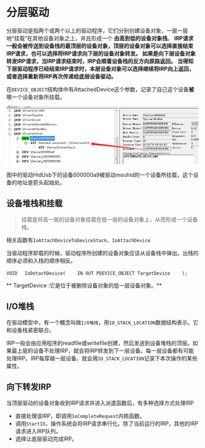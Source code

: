 # 分层驱动

分层驱动是指两个或两个以上的驱动程序，它们分别创建设备对象，一层一层地“挂载”在其他设备对象之上，并且形成一个 **由高到低的设备对象栈**。
**IRP请求一般会被传送到设备栈的最顶层的设备对象，顶层的设备对象可以选择直接结束IRP请求，也可以选择将IRP请求向下层的设备对象转发。**
**如果是向下层设备对象转发IRP请求，当IRP请求结束时，IRP会顺着设备栈的反方向原路返回。**
**当得知下层驱动程序已经结束IRP请求时，本层设备对象可以选择继续将IRP向上返回，或者选择重新将IRP再次传递给底层设备驱动。**

在`DEVICE_OBJECT`结构体中有AttachedDevice这个参数，记录了自己这个设备**被**哪一个设备对象所挂载。

![local image](./images/1543485831(1).jpg)

图中的驱动HidUsb下的设备000000a9被驱动mouhid的一个设备所挂载，这个设备的地址是箭头起始处。

## 设备堆栈和挂载

> 挂载是将高一层的设备对象挂载在低一层的设备对象上，从而形成一个设备栈。

相关函数有`IoAttachDeviceToDeviceStack`、`IoAttachDevice`

当驱动程序卸载的时候，驱动程序所创建的设备对象应该从设备栈中弹出。出栈的顺序必须和入栈的顺序相反。
```
VOID 　IoDetachDevice( 　　IN OUT PDEVICE_OBJECT TargetDevice 　　);
```
** TargetDevice :它是位于被删除设备对象的低一层设备对象。** 

## I/O堆栈

在驱动模型中，有一个概念叫做`I/O堆栈`，用`IO_STACK_LOCATION`数据结构表示。它和设备栈紧密联合。

IRP一般会由应用程序的readfile或writefile创建，然后发送到设备堆栈的顶层。如果最上层的设备不处理IRP，就会将IRP转发到下一层设备。每一层设备都有可能处理IRP。IRP每穿越一层设备，就会用`IO_STACK_LOCATION`记录下本次操作的某些属性。

## 向下转发IRP

当顶层驱动的设备对象收到IRP请求并进入派遣函数后，有多种选择方式处理IRP

- 直接处理该IRP，即调用`IoCompleteRequest`内核函数。
- 调用`StartIO`，操作系统会将IRP请求串行化。除了当前运行的IRP，其他的IRP请求进入IRP队列。
- 选择让底层驱动完成IRP。
